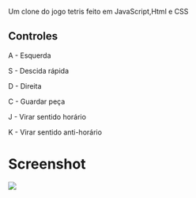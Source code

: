 Um clone do jogo tetris feito em JavaScript,Html e CSS
<h2> Controles </h2>
<p>A - Esquerda</p>
<p>S - Descida rápida</p>
<p>D - Direita</p>
<p>C - Guardar peça</p>
<p>J - Virar sentido horário</p>
<p>K - Virar sentido anti-horário</p>
<h1>Screenshot</h1>
<img src="https://i.postimg.cc/WzGg12rW/Jetris.png">
